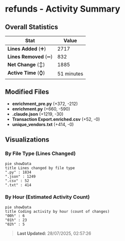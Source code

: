 # refunds - Activity Summary 

## Overall Statistics

| Stat                   | Value                                                             |
| ---------------------- | ----------------------------------------------------------------- |
| **Lines Added** (➕)   | 2717                                          |
| **Lines Removed** (➖) | 832                                        |
| **Net Change** (↕)    | 1885                |
| **Active Time** (⌚)   | 51 minutes |


## Modified Files
- **enrichment_pre.py** (+372, -212)
- **enrichment.py** (+660, -590)
- **.claude.json** (+1219, -30)
- **Transaction Export.enriched.csv** (+52, -0)
- **unique_vendors.txt** (+414, -0)

## Visualizations

### By File Type (Lines Changed)

```mermaid
pie showData
title Lines changed by file type
".py" : 1834
".json" : 1249
".csv" : 52
".txt" : 414
```

### By Hour (Estimated Activity Count)

```mermaid
pie showData
title Coding activity by hour (count of changes)
"00h" : 6
"01h" : 23
"02h" : 5
```


> **Last Updated:** 28/07/2025, 02:57:26